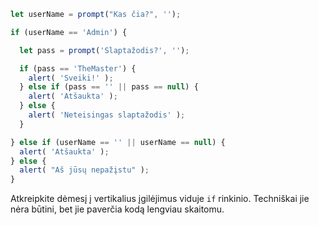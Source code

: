 

```js run demo
let userName = prompt("Kas čia?", '');

if (userName == 'Admin') {

  let pass = prompt('Slaptažodis?', '');

  if (pass == 'TheMaster') {
    alert( 'Sveiki!' );
  } else if (pass == '' || pass == null) {
    alert( 'Atšaukta' );
  } else {
    alert( 'Neteisingas slaptažodis' );
  }

} else if (userName == '' || userName == null) {
  alert( 'Atšaukta' );
} else {
  alert( "Aš jūsų nepažįstu" );
}
```

Atkreipkite dėmesį į vertikalius įgilėjimus viduje `if` rinkinio. Techniškai jie nėra būtini, bet jie paverčia kodą lengviau skaitomu.
